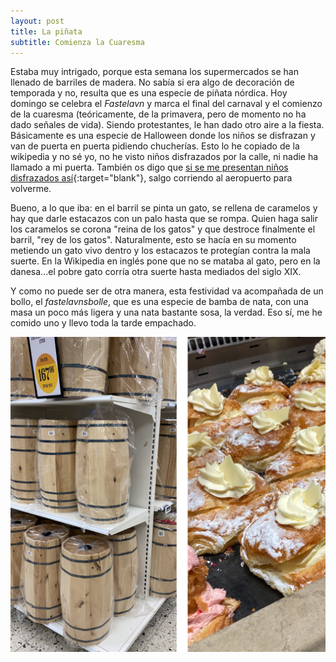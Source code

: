 ```yaml
---
layout: post
title: La piñata
subtitle: Comienza la Cuaresma
---
```

Estaba muy intrigado, porque esta semana los supermercados se han llenado de barriles de madera. No sabía si era algo de decoración de temporada y no, resulta que es una especie de piñata nórdica. Hoy domingo se celebra el _Fastelavn_ y marca el final del carnaval y el comienzo de la cuaresma (teóricamente, de la primavera, pero de momento no ha dado señales de vida). Siendo protestantes, le han dado otro aire a la fiesta. Básicamente es una especie de Halloween donde los niños se disfrazan y van de puerta en puerta pidiendo chucherías. Esto lo he copiado de la wikipedia y no sé yo, no he visto niños disfrazados por la calle, ni nadie ha llamado a mi puerta. También os digo que [si se me presentan niños disfrazados así](https://en.wikipedia.org/wiki/Fastelavn#/media/File:Boern_rasleboesse_193x_kgl_bib_billedsamling.jpg){:target="blank"}, salgo corriendo al aeropuerto para volverme.

Bueno, a lo que iba: en el barril se pinta un gato, se rellena de caramelos y hay que darle estacazos con un palo hasta que se rompa. Quien haga salir los caramelos se corona "reina de los gatos" y que destroce finalmente el barril, "rey de los gatos". Naturalmente, esto se hacía en su momento metiendo un gato vivo dentro y los estacazos te protegían contra la mala suerte. En la Wikipedia en inglés pone que no se mataba al gato, pero en la danesa...el pobre gato corría otra suerte hasta mediados del siglo XIX.

Y como no puede ser de otra manera, esta festividad va acompañada de un bollo, el _fastelavnsbolle_, que es una especie de bamba de nata, con una masa un poco más ligera y una nata bastante sosa, la verdad. Eso sí, me he comido uno y llevo toda la tarde empachado.

![Barriles y bollos, (no a escala)](/img/0034.JPG)